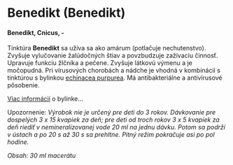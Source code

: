 Benedikt (Benedikt)
===================

#### Benedikt, Cnicus, -

Tinktúra **Benedikt** sa užíva sa ako amárum (potlačuje nechutenstvo). Zvyšuje
vylučovanie žalúdočných štiav a povzbudzuje zažívaciu činnosť. Upravuje funkciu
žlčníka a pečene. Zvyšuje látkovú výmenu a je močopudná. Pri vírusových
chorobách a nádche je vhodná v kombinácii s tinktúrou s bylinkou [echinacea
purpurea](../tinktury/echinacea). Má
antibakteriálne a antivírusové pôsobenie.

[Viac informácií](../bylinky/benedikt-lekarsky) o bylinke…

Upozornenie: *Výrobok nie je určený pre deti do 3 rokov. Dávkovanie pre
dospelých 3 x 15 kvapiek za deň; pre deti od troch rokov 3 x 5 kvapiek za deň
riediť v nemineralizovanej vode 20 ml na jednu dávku. Potom sa podrží v ústach a
po 20 s až 30 s sa prehltne. Pitný režim pokračuje asi po pol hodine.*

*Obsah: 30 ml macerátu*
